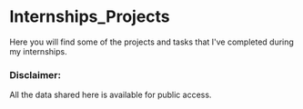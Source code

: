 # Internships_Projects

Here you will find some of the projects and tasks that I've completed during my internships.

### Disclaimer:
All the data shared here is available for public access.
